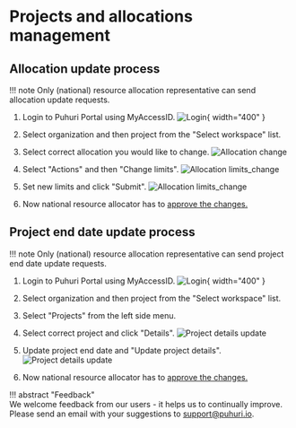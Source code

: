 # Projects and allocations management


## Allocation update process

!!! note
    Only (national) resource allocation representative can send allocation update requests. 

1. Login to Puhuri Portal using MyAccessID.
   ![Login](../../assets/Login.PNG){ width="400" }

2. Select organization and then project from the "Select workspace" list.
3. Select correct allocation you would like to change.
   ![Allocation change](../../assets/Allocation_mod1.PNG)

4. Select "Actions" and then "Change limits".
   ![Allocation limits_change](../../assets/Allocation_mod2.PNG)

5. Set new limits and click "Submit".
   ![Allocation limits_change](../../assets/Limits_change.PNG)

6. Now national resource allocator has to [approve the changes.](https://puhuri.neic.no/puhuri_portal/user_guide_shared/project_approval_shared/#approving-project-and-allocation-creation-requests)

## Project end date update process

!!! note
    Only (national) resource allocation representative can send project end date update requests. 

1. Login to Puhuri Portal using MyAccessID.
   ![Login](../../assets/Login.PNG){ width="400" }

2. Select organization and then project from the "Select workspace" list.
3. Select "Projects" from the left side menu.
4. Select correct project and click "Details".
   ![Project details update](../../assets/Projects_details.PNG)

5. Update project end date and "Update project details".
   ![Project details update](../../assets/project_data_update.PNG)

6. Now national resource allocator has to [approve the changes.](https://puhuri.neic.no/puhuri_portal/user_guide_shared/project_approval_shared/#approving-project-and-allocation-update-requests)


!!! abstract "Feedback"   
    We welcome feedback from our users - it helps us to continually improve. Please send an email with your suggestions to [support@puhuri.io](mailto:support@puhuri.io).

